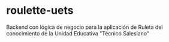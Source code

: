 # roulette-uets
Backend con lógica de negocio para la aplicación de Ruleta del conocimiento de la Unidad Educativa "Técnico Salesiano"
